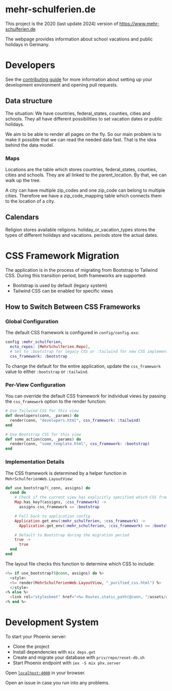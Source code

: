# mehr-schulferien.de

This project is the 2020 (last update 2024) version of 
https://www.mehr-schulferien.de

The webpage provides information about school vacations and public holidays
in Germany.

# Developers

See the [contributing guide](https://github.com/mehr-schulferien-de/www.mehr-schulferien.de/blob/master/CONTRIBUTING.md)
for more information about setting up your development environment and opening pull
requests.

## Data structure

The situation: We have countries, federal_states, counties, cities and schools.
They all have different possibilities to set vacation dates or public holidays.

We aim to be able to render all pages on the fly. So our main problem is to make it possible that we can read the needed data fast. That is the idea behind the data model.

### Maps

Locations are the table which stores countries, federal_states, counties, cities and schools. They are all linked to the parent_location. By that, we can walk up
the tree.

A city can have multiple zip_codes and one zip_code can belong to multiple cities.
Therefore we have a zip_code_mapping table which connects them to the location
of a city.

## Calendars

Religion stores available religions. holiday_or_vacation_types stores the
types of different holidays and vacations. periods store the actual dates.

# CSS Framework Migration

The application is in the process of migrating from Bootstrap to Tailwind CSS. During this transition period, both frameworks are supported:

- Bootstrap is used by default (legacy system)
- Tailwind CSS can be enabled for specific views

## How to Switch Between CSS Frameworks

### Global Configuration

The default CSS framework is configured in `config/config.exs`:

```elixir
config :mehr_schulferien,
  ecto_repos: [MehrSchulferien.Repo],
  # Set to :bootstrap for legacy CSS or :tailwind for new CSS implementation
  css_framework: :bootstrap
```

To change the default for the entire application, update the `css_framework` value to either `:bootstrap` or `:tailwind`.

### Per-View Configuration

You can override the default CSS framework for individual views by passing the `css_framework` option to the render function:

```elixir
# Use Tailwind CSS for this view
def developers(conn, _params) do
  render(conn, "developers.html", css_framework: :tailwind)
end

# Use Bootstrap CSS for this view
def some_action(conn, _params) do
  render(conn, "some_template.html", css_framework: :bootstrap)
end
```

### Implementation Details

The CSS framework is determined by a helper function in `MehrSchulferienWeb.LayoutView`:

```elixir
def use_bootstrap?(_conn, assigns) do
  cond do
    # Check if the current view has explicitly specified which CSS framework to use
    Map.has_key?(assigns, :css_framework) ->
      assigns.css_framework == :bootstrap

    # Fall back to application config
    Application.get_env(:mehr_schulferien, :css_framework) ->
      Application.get_env(:mehr_schulferien, :css_framework) == :bootstrap

    # Default to Bootstrap during the migration period
    true ->
      true
  end
end
```

The layout file checks this function to determine which CSS to include:

```elixir
<%= if use_bootstrap?(@conn, assigns) do %>
  <style>
  <%= render(MehrSchulferienWeb.LayoutView, "_purified_css.html") %>
  </style>
<% else %>
  <link rel="stylesheet" href="<%= Routes.static_path(@conn, "/assets/app.css") %>"/>
<% end %>
```

# Development System

To start your Phoenix server:

  * Clone the project
  * Install dependencies with `mix deps.get`
  * Create and migrate your database with `priv/repo/reset-db.sh`
  * Start Phoenix endpoint with `iex -S mix phx.server`

Open [`localhost:4000`](http://localhost:4000) in your browser.

Open an issue in case you run into any problems.
